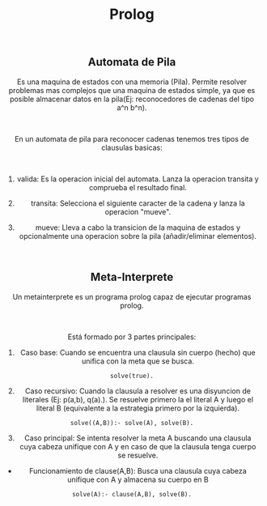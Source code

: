 <h1 align="center">
  <br>
  Prolog
  <br>
</h1>

<div align="center">

<br>

<p align="left">

## Automata de Pila

Es una maquina de estados con una memoria (Pila). Permite resolver problemas mas complejos que una maquina de estados simple, ya que es posible almacenar datos en la pila(Ej: reconocedores de cadenas del tipo a^n b^n).

<br>

En un automata de pila para reconocer cadenas tenemos tres tipos de clausulas basicas:

<br>

1. valida: Es la operacion inicial del automata. Lanza la operacion transita y comprueba el resultado final.

2. transita: Selecciona el siguiente caracter de la cadena y lanza la operacion "mueve".

3. mueve: Lleva a cabo la transicion de la maquina de estados y opcionalmente una operacion sobre la pila (añadir/eliminar elementos). 

<br>

## Meta-Interprete

Un metainterprete es un programa prolog capaz de ejecutar programas prolog.

<br>

Está formado por 3 partes principales:

1. Caso base: Cuando se encuentra una clausula sin cuerpo (hecho) que unifica con la meta que se busca.

```
solve(true).
```

2. Caso recursivo: Cuando la clausula a resolver es una disyuncion de literales (Ej: p(a,b), q(a).). Se resuelve primero la el literal A y luego el literal B (equivalente a la estrategia primero por la izquierda).
```
solve((A,B)):- solve(A), solve(B).
```

3. Caso principal: Se intenta resolver la meta A buscando una clausula cuya cabeza unifique con A y en caso de que la clausula tenga cuerpo se resuelve.

* Funcionamiento de clause(A,B): Busca una clausula cuya cabeza unifique con A y almacena su cuerpo en B

```
solve(A):- clause(A,B), solve(B).
```
</p>

